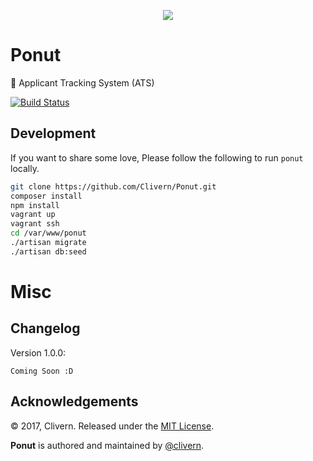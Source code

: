 <p align="center"><img src="http://ponut.co/assets/images/logo.png"></p>

Ponut
====
:rocket: Applicant Tracking System (ATS)

[![Build Status](https://travis-ci.org/Clivern/Ponut.svg?branch=master)](https://travis-ci.org/Clivern/Ponut)

Development
-----------
If you want to share some love, Please follow the following to run `ponut` locally.
```bash
git clone https://github.com/Clivern/Ponut.git
composer install
npm install
vagrant up
vagrant ssh
cd /var/www/ponut
./artisan migrate
./artisan db:seed
```

Misc
====

Changelog
---------
Version 1.0.0:
```
Coming Soon :D
```

Acknowledgements
----------------

© 2017, Clivern. Released under the [MIT License](http://www.opensource.org/licenses/mit-license.php).

**Ponut** is authored and maintained by [@clivern](http://github.com/clivern).